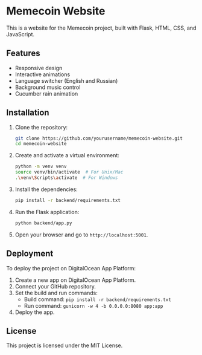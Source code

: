 # Memecoin Website

This is a website for the Memecoin project, built with Flask, HTML, CSS, and JavaScript.

## Features
- Responsive design
- Interactive animations
- Language switcher (English and Russian)
- Background music control
- Cucumber rain animation

## Installation

1. Clone the repository:
    ```bash
    git clone https://github.com/yourusername/memecoin-website.git
    cd memecoin-website
    ```

2. Create and activate a virtual environment:
    ```bash
    python -m venv venv
    source venv/bin/activate  # For Unix/Mac
    .\venv\Scripts\activate  # For Windows
    ```

3. Install the dependencies:
    ```bash
    pip install -r backend/requirements.txt
    ```

4. Run the Flask application:
    ```bash
    python backend/app.py
    ```

5. Open your browser and go to `http://localhost:5001`.

## Deployment

To deploy the project on DigitalOcean App Platform:

1. Create a new app on DigitalOcean App Platform.
2. Connect your GitHub repository.
3. Set the build and run commands:
    - Build command: `pip install -r backend/requirements.txt`
    - Run command: `gunicorn -w 4 -b 0.0.0.0:8080 app:app`
4. Deploy the app.

## License

This project is licensed under the MIT License.